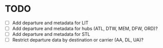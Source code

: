 # TODO

- [ ] Add departure and metadata for LIT
- [ ] Add departure and metadata for hubs (ATL, DTW, MEM, DFW, ORD)?
- [ ] Add departure and metadata for STL
- [ ] Restrict departure data by destination or carrier (AA, DL, UA)?
